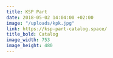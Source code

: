 ```yaml
---
title: KSP Part
date: 2018-05-02 14:04:00 +02:00
image: "/uploads/kpk.jpg"
link: https://ksp-part-catalog.space/
title_bold: Catalog
image_width: 753
image_height: 480
---
```


